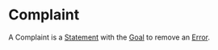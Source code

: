 # Complaint

A Complaint is a [Statement](600078.md) with the [Goal](60058.md) to remove an [Error](60074.md).
